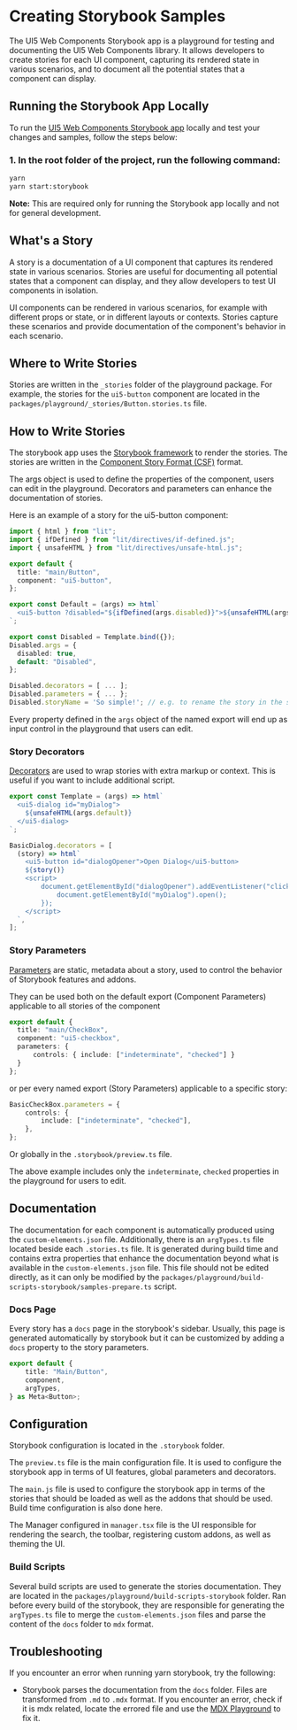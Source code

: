 # Creating Storybook Samples

The UI5 Web Components Storybook app is a playground for testing and documenting the UI5 Web Components library.
It allows developers to create stories for each UI component, capturing its rendered state in various scenarios,
and to document all the potential states that a component can display.

## Running the Storybook App Locally

To run the [UI5 Web Components Storybook app](https://sap.github.io/ui5-webcomponents/) locally and test your changes and samples, follow the steps below:

### 1. In the root folder of the project, run the following command:

```bash
yarn
yarn start:storybook
```

<b>Note:</b> This are required only for running the Storybook app locally and not for general development.

## What's a Story
A story is a documentation of a UI component that captures its rendered state in various scenarios. Stories are useful for documenting all potential states that a component can display, and they allow developers to test UI components in isolation.

UI components can be rendered in various scenarios, for example with different props or state, or in different layouts or contexts. Stories capture these scenarios and provide documentation of the component's behavior in each scenario.

## Where to Write Stories
Stories are written in the `_stories` folder of the playground package. For example, the stories for the `ui5-button` component are located in the `packages/playground/_stories/Button.stories.ts` file.

## How to Write Stories
The storybook app uses the [Storybook framework](https://storybook.js.org/docs/basics/introduction/) to render the stories. The stories are written in the [Component Story Format (CSF)](https://storybook.js.org/docs/web-components/api/csf) format.

The args object is used to define the properties of the component, users can edit in the playground. Decorators and parameters can enhance the documentation of stories.

Here is an example of a story for the ui5-button component:

```ts
import { html } from "lit";
import { ifDefined } from "lit/directives/if-defined.js";
import { unsafeHTML } from "lit/directives/unsafe-html.js";

export default {
  title: "main/Button",
  component: "ui5-button",
};

export const Default = (args) => html`
  <ui5-button ?disabled="${ifDefined(args.disabled)}">${unsafeHTML(args.default)}</ui5-button>
`;

export const Disabled = Template.bind({});
Disabled.args = {
  disabled: true,
  default: "Disabled",
};

Disabled.decorators = [ ... ];
Disabled.parameters = { ... };
Disabled.storyName = 'So simple!'; // e.g. to rename the story in the sidebar, if not set the name of the const export is used
```

Every property defined in the `args` object of the named export will end up as input control in the playground that users can edit.

### Story Decorators
[Decorators](https://storybook.js.org/docs/web-components/writing-stories/decorators) are used to wrap stories with extra markup or context. This is useful if you want to include additional script.

```ts
export const Template = (args) => html`
  <ui5-dialog id="myDialog">
	${unsafeHTML(args.default)}
  </ui5-dialog>
`;

BasicDialog.decorators = [
  (story) => html`
	<ui5-button id="dialogOpener">Open Dialog</ui5-button>
	${story()}
	<script>
		document.getElementById("dialogOpener").addEventListener("click", () => {
			document.getElementById("myDialog").open();
		});
	</script>
  `,
];
```

### Story Parameters
[Parameters](https://storybook.js.org/docs/web-components/writing-stories/parameters) are static, metadata about a story, used to control the behavior of Storybook features and addons. 

They can be used both on the default export (Component Parameters) applicable to all stories of the component

```ts
export default {
  title: "main/CheckBox",
  component: "ui5-checkbox",
  parameters: {
	  controls: { include: ["indeterminate", "checked"] }
  }
};
```

or per every named export (Story Parameters) applicable to a specific story:

```ts
BasicCheckBox.parameters = {
    controls: {
        include: ["indeterminate", "checked"],
    },
};
```

Or globally in the `.storybook/preview.ts` file.

The above example includes only the `indeterminate`, `checked` properties in the playground for users to edit.


## Documentation
The documentation for each component is automatically produced using the `custom-elements.json` file. Additionally, there is an `argTypes.ts` file located beside each `.stories.ts` file. It is generated during build time and contains extra properties that enhance the documentation beyond what is available in the `custom-elements.json` file. This file should not be edited directly, as it can only be modified by the `packages/playground/build-scripts-storybook/samples-prepare.ts` script.

### Docs Page
Every story has a `docs` page in the storybook's sidebar. Usually, this page is generated automatically by storybook but it can be customized by adding a `docs` property to the story parameters. 

```ts
export default {
    title: "Main/Button",
    component,
    argTypes,
} as Meta<Button>;
```

## Configuration
Storybook configuration is located in the `.storybook` folder. 

The `preview.ts` file is the main configuration file. It is used to configure the storybook app in terms of UI features, global parameters and decorators. 

The `main.js` file is used to configure the storybook app in terms of the stories that should be loaded as well as the addons that should be used. Build time configuration is also done here.

The Manager configured in `manager.tsx` file is the UI responsible for rendering the search, the toolbar, registering custom addons, as well as theming the UI.

### Build Scripts
Several build scripts are used to generate the stories documentation. They are located in the `packages/playground/build-scripts-storybook` folder. Ran before every build of the storybook, they are responsible for generating the `argTypes.ts` file to merge the `custom-elements.json` files and parse the content of the `docs` folder to `mdx` format.

## Troubleshooting
If you encounter an error when running yarn storybook, try the following:

- Storybook parses the documentation from the `docs` folder. Files are transformed from `.md` to `.mdx` format. If you encounter an error, check if it is mdx related, locate the errored file and use the [MDX Playground](https://mdxjs.com/playground/) to fix it. 

